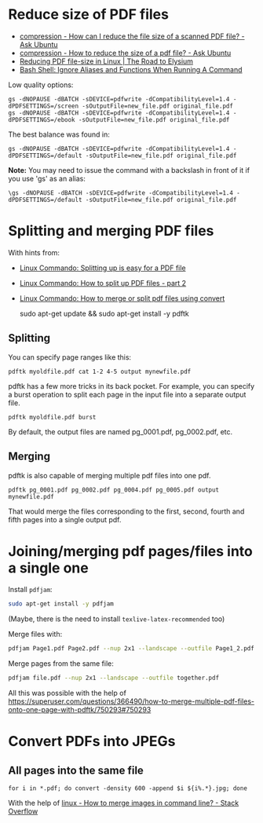 # Reduce size of PDF files

- [compression - How can I reduce the file size of a scanned PDF file? - Ask Ubuntu](http://askubuntu.com/questions/113544/how-can-i-reduce-the-file-size-of-a-scanned-pdf-file)
- [compression - How to reduce the size of a pdf file? - Ask Ubuntu](http://askubuntu.com/questions/207447/how-to-reduce-the-size-of-a-pdf-file)
- [Reducing PDF file-size in Linux | The Road to Elysium](http://jorge.fbarr.net/2012/11/29/reducing-pdf-file-size-in-linux/)
- [Bash Shell: Ignore Aliases and Functions When Running A Command](http://www.cyberciti.biz/faq/ignore-shell-aliases-functions-when-running-command/)

Low quality options:

    gs -dNOPAUSE -dBATCH -sDEVICE=pdfwrite -dCompatibilityLevel=1.4 -dPDFSETTINGS=/screen -sOutputFile=new_file.pdf original_file.pdf
    gs -dNOPAUSE -dBATCH -sDEVICE=pdfwrite -dCompatibilityLevel=1.4 -dPDFSETTINGS=/ebook -sOutputFile=new_file.pdf original_file.pdf

The best balance was found in:

    gs -dNOPAUSE -dBATCH -sDEVICE=pdfwrite -dCompatibilityLevel=1.4 -dPDFSETTINGS=/default -sOutputFile=new_file.pdf original_file.pdf

**Note:** You may need to issue the command with a backslash in front of it if you use 'gs' as an alias:

    \gs -dNOPAUSE -dBATCH -sDEVICE=pdfwrite -dCompatibilityLevel=1.4 -dPDFSETTINGS=/default -sOutputFile=new_file.pdf original_file.pdf

# Splitting and merging PDF files

With hints from:

- [Linux Commando: Splitting up is easy for a PDF file](http://linuxcommando.blogspot.com.br/2013/02/splitting-up-is-easy-for-pdf-file.html)
- [Linux Commando: How to split up PDF files - part 2](http://linuxcommando.blogspot.com.br/2014/01/how-to-split-up-pdf-files-part-2.html)
- [Linux Commando: How to merge or split pdf files using convert](http://linuxcommando.blogspot.com.br/2015/03/how-to-merge-or-split-pdf-files-using.html)

    sudo apt-get update && sudo apt-get install -y pdftk

## Splitting

You can specify page ranges like this:

    pdftk myoldfile.pdf cat 1-2 4-5 output mynewfile.pdf

pdftk has a few more tricks in its back pocket. For example, you can specify a burst operation to split each page in the input file into a separate output file.

    pdftk myoldfile.pdf burst

By default, the output files are named pg_0001.pdf, pg_0002.pdf, etc.

## Merging

pdftk is also capable of merging multiple pdf files into one pdf.

    pdftk pg_0001.pdf pg_0002.pdf pg_0004.pdf pg_0005.pdf output mynewfile.pdf

That would merge the files corresponding to the first, second, fourth and fifth pages into a single output pdf.

# Joining/merging pdf pages/files into a single one

Install `pdfjam`:

```bash
sudo apt-get install -y pdfjam
```

(Maybe, there is the need to install `texlive-latex-recommended` too)

Merge files with:

```bash
pdfjam Page1.pdf Page2.pdf --nup 2x1 --landscape --outfile Page1_2.pdf
```

Merge pages from the same file:

```bash
pdfjam file.pdf --nup 2x1 --landscape --outfile together.pdf
```

All this was possible with the help of https://superuser.com/questions/366490/how-to-merge-multiple-pdf-files-onto-one-page-with-pdftk/750293#750293

# Convert PDFs into JPEGs

## All pages into the same file

```
for i in *.pdf; do convert -density 600 -append $i ${i%.*}.jpg; done
```

With the help of [linux - How to merge images in command line? - Stack Overflow](https://stackoverflow.com/questions/20075087/how-to-merge-images-in-command-line)
